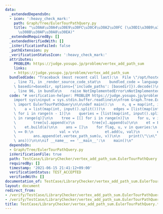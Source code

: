 ```yaml
---
data:
  _extendedDependsOn:
  - icon: ':heavy_check_mark:'
    path: Graph/Tree/EulerTourPathQuery.py
    title: "\u30AA\u30A4\u30E9\u30FC\u30C4\u30A2\u30FC (\u30D1\u30B9\u306B\u5BFE\u3059\
      \u308B\u30AF\u30A8\u30EA)"
  _extendedRequiredBy: []
  _extendedVerifiedWith: []
  _isVerificationFailed: false
  _pathExtension: py
  _verificationStatusIcon: ':heavy_check_mark:'
  attributes:
    PROBLEM: https://judge.yosupo.jp/problem/vertex_add_path_sum
    links:
    - https://judge.yosupo.jp/problem/vertex_add_path_sum
  bundledCode: "Traceback (most recent call last):\n  File \"/opt/hostedtoolcache/Python/3.10.6/x64/lib/python3.10/site-packages/onlinejudge_verify/documentation/build.py\"\
    , line 71, in _render_source_code_stat\n    bundled_code = language.bundle(stat.path,\
    \ basedir=basedir, options={'include_paths': [basedir]}).decode()\n  File \"/opt/hostedtoolcache/Python/3.10.6/x64/lib/python3.10/site-packages/onlinejudge_verify/languages/python.py\"\
    , line 96, in bundle\n    raise NotImplementedError\nNotImplementedError\n"
  code: "# verification-helper: PROBLEM https://judge.yosupo.jp/problem/vertex_add_path_sum\n\
    import sys\ninput = sys.stdin.buffer.readline\n\nfrom Graph.Tree.EulerTourPathQuery\
    \ import EulerTourPathQuery\n\n\ndef main():\n    n, q = map(int, input().split())\n\
    \    a = list(map(int, input().split()))\n    edges = [list(map(int, input().split()))\
    \ for i in range(n - 1)]\n    queries = [list(map(int, input().split())) for i\
    \ in range(q)]\n\n    tree = [[] for i in range(n)]\n    for u, v in edges:\n\
    \        tree[u].append(v)\n        tree[v].append(u)\n\n    et = EulerTourPathQuery(tree)\n\
    \    et.build(a)\n\n    ans = []\n    for flag, u, v in queries:\n        if flag\
    \ == 0:\n            val = v\n            et.add(u, val)\n        else:\n    \
    \        ans.append(et.vertex_path_sum(u, v))\n\n    print(\"\\n\".join(map(str,\
    \ ans)))\n\n\nif __name__ == '__main__':\n    main()\n"
  dependsOn:
  - Graph/Tree/EulerTourPathQuery.py
  isVerificationFile: true
  path: TestCase/LibraryChecker/vertex_add_path_sum.EulerTourPathQuery.test.py
  requiredBy: []
  timestamp: '2021-06-15 21:41:12+09:00'
  verificationStatus: TEST_ACCEPTED
  verifiedWith: []
documentation_of: TestCase/LibraryChecker/vertex_add_path_sum.EulerTourPathQuery.test.py
layout: document
redirect_from:
- /verify/TestCase/LibraryChecker/vertex_add_path_sum.EulerTourPathQuery.test.py
- /verify/TestCase/LibraryChecker/vertex_add_path_sum.EulerTourPathQuery.test.py.html
title: TestCase/LibraryChecker/vertex_add_path_sum.EulerTourPathQuery.test.py
---
```

